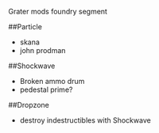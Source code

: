 Grater mods foundry segment

##Particle

- skana
- john prodman

##Shockwave

- Broken ammo drum
- pedestal prime?

##Dropzone

- destroy indestructibles with Shockwave